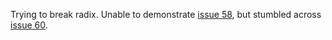 Trying to break radix. Unable to demonstrate [issue 58](https://github.com/rstudio/radix/issues/58), but stumbled across [issue 60](https://github.com/rstudio/radix/issues/60).
